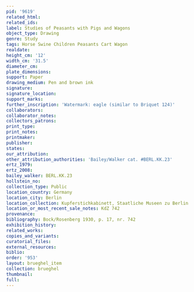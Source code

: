 ```yaml
---
pid: '9619'
related_html: 
related_ids: 
label: Studies of Peasants with Pigs and Wagons
object_type: Drawing
genre: Study
tags: Horse Swine Children Peasants Cart Wagon
realdate: 
height_cm: '12'
width_cm: '31.5'
diameter_cm: 
plate_dimensions: 
support: Paper
drawing_medium: Pen and brown ink
signature: 
signature_location: 
support_marks: 
further_inscription: 'Watermark: eagle (similar to Briquet 124)'
collaborators: 
collaborator_notes: 
collectors_patrons: 
print_type: 
print_notes: 
printmaker: 
publisher: 
states: 
our_attribution: 
other_attribution_authorities: 'Bailey/Walker cat. #BERL.KK.23'
ertz_1979: 
ertz_2008: 
bailey_walker: BERL.KK.23
hollstein_no: 
collection_type: Public
location_country: Germany
location_city: Berlin
location_collection: Kupferstichkabinett, Staatliche Museen zu Berlin
location_or_most_recent_sale_notes: KdZ 742
provenance: 
bibliography: Bock/Rosenberg 1930, p. 17, nr. 742
exhibition_history: 
related_works: 
copies_and_variants: 
curatorial_files: 
external_resources: 
biblio: 
order: '953'
layout: brueghel_item
collection: brueghel
thumbnail: 
full: 
---
```

